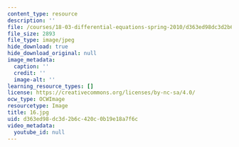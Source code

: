 ```yaml
---
content_type: resource
description: ''
file: /courses/18-03-differential-equations-spring-2010/d363ed98dc3d2b6c420c0b19e18a7f6c_16.jpg
file_size: 2893
file_type: image/jpeg
hide_download: true
hide_download_original: null
image_metadata:
  caption: ''
  credit: ''
  image-alt: ''
learning_resource_types: []
license: https://creativecommons.org/licenses/by-nc-sa/4.0/
ocw_type: OCWImage
resourcetype: Image
title: 16.jpg
uid: d363ed98-dc3d-2b6c-420c-0b19e18a7f6c
video_metadata:
  youtube_id: null
---
```

